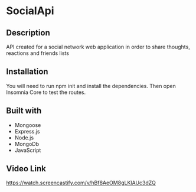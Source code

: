 # SocialApi

## Description 
API created for a social network web application in order to share thoughts, reactions and friends lists

## Installation
You will need to run npm init and install the dependencies. Then open Insomnia Core to test the routes.

## Built with 
- Mongoose
- Express.js
- Node.js
- MongoDb
- JavaScript



## Video Link

https://watch.screencastify.com/v/hBf8AeOM8gLKIAUc3dZQ

